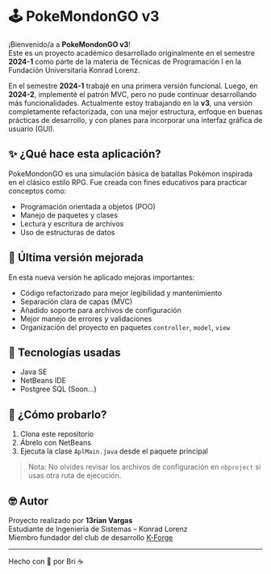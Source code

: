 # 🕹️ PokeMondonGO v3

¡Bienvenido/a a **PokeMondonGO v3**!  
Este es un proyecto académico desarrollado originalmente en el semestre **2024-1** como parte de la materia de Técnicas de Programación I en la Fundación Universitaria Konrad Lorenz.

En el semestre **2024-1** trabajé en una primera versión funcional. Luego, en **2024-2**, implementé el patrón MVC, pero no pude continuar desarrollando más funcionalidades. Actualmente estoy trabajando en la **v3**, una versión completamente refactorizada, con una mejor estructura, enfoque en buenas prácticas de desarrollo, y con planes para incorporar una interfaz gráfica de usuario (GUI).

## ✨ ¿Qué hace esta aplicación?

PokeMondonGO es una simulación básica de batallas Pokémon inspirada en el clásico estilo RPG. Fue creada con fines educativos para practicar conceptos como:

- Programación orientada a objetos (POO)
- Manejo de paquetes y clases
- Lectura y escritura de archivos
- Uso de estructuras de datos

## 🔁 Última versión mejorada

En esta nueva versión he aplicado mejoras importantes:

- Código refactorizado para mejor legibilidad y mantenimiento
- Separación clara de capas (MVC)
- Añadido soporte para archivos de configuración
- Mejor manejo de errores y validaciones
- Organización del proyecto en paquetes `controller`, `model`, `view`

## 🚀 Tecnologías usadas

- Java SE
- NetBeans IDE
- Postgree SQL (Soon...)

## 🧪 ¿Cómo probarlo?

1. Clona este repositorio
2. Ábrelo con NetBeans
3. Ejecuta la clase `AplMain.java` desde el paquete principal

> Nota: No olvides revisar los archivos de configuración en `nbproject` si usas otra ruta de ejecución.

## 🤓 Autor

Proyecto realizado por **13rian Vargas**  
Estudiante de Ingeniería de Sistemas – Konrad Lorenz  
Miembro fundador del club de desarrollo [K-Forge](https://github.com/orgs/K-Forge)

---

Hecho con 💛 por Bri ☕